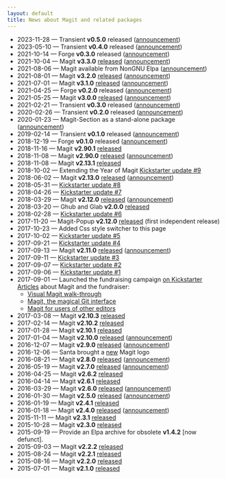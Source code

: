 ```yaml
---
layout: default
title: News about Magit and related packages
---
```


<!--Also update index.md-->
* 2023-11-28 — Transient **v0.5.0** released
  ([announcement](https://emacsair.me/2023/11/28/transient-0.5))
* 2023-05-10 — Transient **v0.4.0** released
  ([announcement](https://emacsair.me/2023/05/10/transient-0.4))
* 2021-10-14 — Forge **v0.3.0** released
  ([announcement](https://emacsair.me/2021/10/14/forge-0.3))
* 2021-10-04 — Magit **v3.3.0** [released]({{site.relnotes}}/3.3.0.org)
  ([announcement](https://emacsair.me/2021/10/04/magit-3.3))
* 2021-08-06 — Magit available from NonGNU Elpa
  ([announcement](https://emacsair.me/2021/08/06/nongnu-elpa))
* 2021-08-01 — Magit **v3.2.0** [released]({{site.relnotes}}/3.2.0.org)
  ([announcement](https://emacsair.me/2021/08/01/magit-3.2))
* 2021-07-01 — Magit **v3.1.0** [released]({{site.relnotes}}/3.1.0.org)
  ([announcement](https://emacsair.me/2021/07/01/magit-3.1))
* 2021-04-25 — Forge **v0.2.0** released
  ([announcement](https://emacsair.me/2021/05/25/forge-0.2))
* 2021-05-25 — Magit **v3.0.0** [released]({{site.relnotes}}/3.0.0.org)
  ([announcement](https://emacsair.me/2021/05/25/magit-3.0))
* 2021-02-21 — Transient **v0.3.0** released
  ([announcement](https://emacsair.me/2021/02/21/transient-0.3))
* 2020-02-26 — Transient **v0.2.0** released
  ([announcement](https://emacsair.me/2020/02/26/transient-0.2))
* 2020-01-23 — Magit-Section as a stand-alone package
  ([announcement](https://emacsair.me/2020/01/23/magit-section))
* 2019-02-14 — Transient **v0.1.0** released
  ([announcement](https://emacsair.me/2019/02/14/transient-0.1))
* 2018-12-19 — Forge **v0.1.0** released
  ([announcement](https://emacsair.me/2018/12/19/forge-0.1))
* 2018-11-16 — Magit **v2.90.1** [released]({{site.relnotes}}/2.90.1.org)
* 2018-11-08 — Magit **v2.90.0** [released]({{site.relnotes}}/2.90.0.org)
  ([announcement](https://emacsair.me/2018/11/08/magit-2.90))
* 2018-11-08 — Magit **v2.13.1** [released]({{site.relnotes}}/2.13.1.txt)
* 2018-10-02 — Extending the Year of Magit [Kickstarter update #9](https://www.kickstarter.com/projects/1681258897/its-magit-the-magical-git-client/posts/2304233)
* 2018-06-02 — Magit **v2.13.0** [released]({{site.relnotes}}/2.13.0.txt)
  ([announcement](https://emacsair.me/2018/06/02/magit-2.13))
* 2018-05-31 — [Kickstarter update #8](https://www.kickstarter.com/projects/1681258897/its-magit-the-magical-git-client/posts/2201646)
* 2018-04-26 — [Kickstarter update #7](https://www.kickstarter.com/projects/1681258897/its-magit-the-magical-git-client/posts/2172226)
* 2018-03-29 — Magit **v2.12.0** [released]({{site.relnotes}}/2.12.0.txt)
  ([announcement](https://emacsair.me/2018/03/29/magit-2.12))
* 2018-03-20 — Ghub and Glab **v2.0.0** [released](https://emacsair.me/2018/03/20/ghub-2.0)
* 2018-02-28 — [Kickstarter update #6](https://www.kickstarter.com/projects/1681258897/its-magit-the-magical-git-client/posts/2124955)
* 2017-11-20 — Magit-Popup **v2.12.0** [released](https://github.com/magit/magit-popup/releases/tag/v2.12.0)
  (first independent release)
* 2017-10-23 — Added Css style switcher to this page
* 2017-10-02 — [Kickstarter update #5](https://www.kickstarter.com/projects/1681258897/its-magit-the-magical-git-client/posts/2003372)
* 2017-09-21 — [Kickstarter update #4](https://www.kickstarter.com/projects/1681258897/its-magit-the-magical-git-client/posts/1988383)
* 2017-09-13 — Magit **v2.11.0** [released]({{site.relnotes}}/2.11.0.txt)
  ([announcement](https://emacsair.me/2017/09/13/magit-2.11))
* 2017-09-11 — [Kickstarter update #3](https://www.kickstarter.com/projects/1681258897/its-magit-the-magical-git-client/posts/1982683)
* 2017-09-07 — [Kickstarter update #2](https://www.kickstarter.com/projects/1681258897/its-magit-the-magical-git-client/posts/1981882)
* 2017-09-06 — [Kickstarter update #1](https://www.kickstarter.com/projects/1681258897/its-magit-the-magical-git-client/posts/1978248)
* 2017-09-01 — Launched the fundraising campaign
  [on Kickstarter](https://www.kickstarter.com/projects/1681258897/its-magit-the-magical-git-client)<br>
  [Articles](https://emacsair.me/2017/09/01/campaign-articles)
  about Magit and the fundraiser:
  * [Visual Magit walk-through](https://emacsair.me/2017/09/01/magit-walk-through/)
  * [Magit, the magical Git interface](https://emacsair.me/2017/09/01/the-magical-git-interface/)
  * [Magit for users of other editors](https://emacsair.me/2017/09/01/magit-for-non-emacs-users/)
* 2017-03-08 — Magit **v2.10.3** [released]({{site.relnotes}}/2.10.3.txt)
* 2017-02-14 — Magit **v2.10.2** [released]({{site.relnotes}}/2.10.2.txt)
* 2017-01-28 — Magit **v2.10.1** [released]({{site.relnotes}}/2.10.1.txt)
* 2017-01-04 — Magit **v2.10.0** [released]({{site.relnotes}}/2.10.0.txt)
  ([announcement](https://emacsair.me/2017/01/04/magit-2.10))
* 2016-12-07 — Magit **v2.9.0** [released]({{site.relnotes}}/2.9.0.txt)
  ([announcement](https://emacsair.me/2016/12/07/magit-2.90))
* 2016-12-06 — Santa brought a
  [new](https://prospectone.io/portfolio/magit) Magit logo
* 2016-08-21 — Magit **v2.8.0** [released]({{site.relnotes}}/2.8.0.txt)
  ([announcement](https://emacsair.me/2016/08/21/magit-2.8))
* 2016-05-19 — Magit **v2.7.0** [released]({{site.relnotes}}/2.7.0.txt)
  ([announcement](https://emacsair.me/2016/05/19/magit-2.7))
* 2016-04-25 — Magit **v2.6.2** [released]({{site.relnotes}}/2.6.2.txt)
* 2016-04-14 — Magit **v2.6.1** [released]({{site.relnotes}}/2.6.1.txt)
* 2016-03-29 — Magit **v2.6.0** [released]({{site.relnotes}}/2.6.0.txt)
  ([announcement](https://emacsair.me/2016/03/29/magit-2.6))
* 2016-01-30 — Magit **v2.5.0** [released]({{site.relnotes}}/2.5.0.txt)
  ([announcement](https://emacsair.me/2016/02/10/magit-2.5))
* 2016-01-19 — Magit **v2.4.1** [released]({{site.relnotes}}/2.4.1.txt)
* 2016-01-18 — Magit **v2.4.0** [released]({{site.relnotes}}/2.4.0.txt)
  ([announcement](https://emacsair.me/2016/01/18/magit-2.40))
* 2015-11-11 — Magit **v2.3.1** [released]({{site.relnotes}}/2.3.1.txt)
* 2015-10-28 — Magit **v2.3.0** [released]({{site.relnotes}}/2.3.0.txt)
* 2015-09-19 — Provide an Elpa archive for obsolete **v1.4.2** [now defunct].
* 2015-09-03 — Magit **v2.2.2** [released]({{site.relnotes}}/2.2.2.txt)
* 2015-08-24 — Magit **v2.2.1** [released]({{site.relnotes}}/2.2.1.txt)
* 2015-08-16 — Magit **v2.2.0** [released]({{site.relnotes}}/2.2.0.txt)
* 2015-07-01 — Magit **v2.1.0** [released]({{site.relnotes}}/2.1.0.txt)

